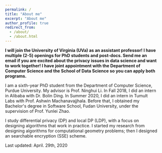 ```yaml
---
permalink: /
title: "About me"
excerpt: "About me"
author_profile: true
redirect_from: 
  - /about/
  - /about.html
---
```



**I will join the University of Virginia (UVa) as an assistant professor!  I have multiple (2-5) openings for PhD students and post-docs.  Send me an email if you are excited about the privacy issues in data science and want to work together!  I have joint appointment with the Department of Computer Science and the School of Data Science so you can apply both programs.**

<!---
**I'm on the academic job market.**
-->

I am a sixth-year PhD student from the Department of Computer Science, Purdue University.
My advisor is Prof. Ninghui Li.
In Fall 2018, I did an intern in Alibaba with Dr. Bolin Ding.
In Summer 2020, I did an intern in Tumult Labs with Prof. Ashwin Machanavajjhala.
Before that, I obtained my Bachelor's degree in Software School, Fudan University, under the supervision of Prof. Yunlei Zhao.


I study differential privacy (DP) and local DP (LDP), with a focus on designing algorithms that work in practice. I started my research from designing algorithms for computational geometry problems; then I designed an searchable encryption (SSE) scheme.



<!---
**News** : We won the first place in the Better Meter Stick for Differential Privacy Challenge [link](https://www.herox.com/bettermeterstick/update/3782).
**News** : We won the second place in two competitions: iDASH Secure Genome Analysis Competition (Track III) and Differential Privacy Temporal Map Challenge (Sprint 1).  For all the 6 competitions we participated in, we consistently won the 2nd place.
**News** : One paper accepted to USENIX Security 21.
**News** : One paper accepted to VLDB 21.
**News** : Attending SIGMOD. See you on the web!
**News** : Attending SP. See you on the web!
**News** : Attending ACSAC. See you in San Juan!
**News** : Attend SIGMOD (to present HIO, our LDP paper done at Alibaba), visit CISPA, and attend the Annual PSCR Stakeholder Meeting (to present DPSyn, our solution to the DP synthetic dataset challenge) in the first two weeks of July.
-->

Last updated: April. 29th, 2020
